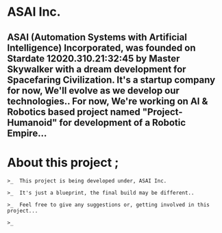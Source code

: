 # ASAI Inc.

## ASAI (Automation Systems with Artificial Intelligence) Incorporated, was founded on Stardate 12020.310.21:32:45 by Master Skywalker with a dream development for Spacefaring Civilization. It's a startup company for now, We'll evolve as we develop our technologies.. For now, We're working on AI & Robotics based project named "Project-Humanoid" for development of a Robotic Empire...



# About this project ;

    >_  This project is being developed under, ASAI Inc.

    >_  It's just a blueprint, the final build may be different..

    >_  Feel free to give any suggestions or, getting involved in this project...

    >_  

